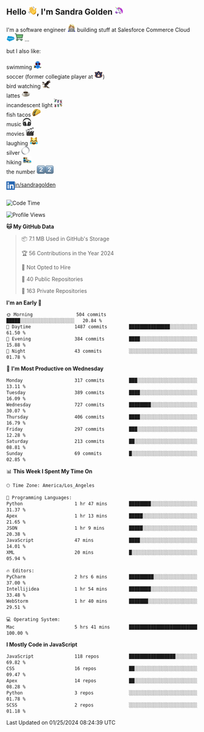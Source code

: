 ## Hello <img src="./static/emoji/wave.png" width="22" />, I'm Sandra Golden <img src="./static/emoji/unicorn-face.png" width="22" />

I'm a software engineer <img src="./static/emoji/female-technologist.png" width="22" /> building stuff at Salesforce Commerce Cloud <img src="./static/emoji/salesforce.png" width="22" /><img src="./static/emoji/commerce-cloud.png" width="22" />&nbsp;...

but I also like:<br/><br/>
swimming <img alt="swimming" src="./static/emoji/keep-swimming.png" width="22" /><br/>
soccer  (former collegiate player at <img src="./static/emoji/auburn.png" width="22" />)<br/>
bird watching <img src="./static/emoji/eagle.png" width="22" /><br/>
lattes <img src="./static/emoji/coffee.png" width="22" /><br/>
incandescent light <img src="./static/emoji/lights.png" width="22" /><br/>
fish tacos <img src="./static/emoji/taco.png" width="22" /><br/>
music <img src="./static/emoji/headphones.png" width="22" /><br/>
movies <img src="./static/emoji/movie-clapper.png" width="22" /><br/>
laughing <img src="./static/emoji/joy-cat.png" width="22" /><br/>
silver <img src="./static/emoji/silver-hoop.png" width="22" /><br/>
hiking <img src="./static/emoji/hiker.png" width="22" /><br/>
the number <img src="./static/emoji/two.png" width="22" /><img src="./static/emoji/two.png" width="22" />
<br/><br/>
<img align="left" alt="Sandra Golden | LinkedIn" width="22px" src="./static/emoji/linkedin.png" /> <a href="https://www.linkedin.com/in/sandragolden/">in/sandragolden</a>
<br/><br/>
<!--START_SECTION:waka-->
![Code Time](http://img.shields.io/badge/Code%20Time-106%20hrs%202%20mins-blue)

![Profile Views](http://img.shields.io/badge/Profile%20Views-11-blue)

**🐱 My GitHub Data** 

> 📦 7.1 MB Used in GitHub's Storage 
 > 
> 🏆 56 Contributions in the Year 2024
 > 
> 🚫 Not Opted to Hire
 > 
> 📜 40 Public Repositories 
 > 
> 🔑 163 Private Repositories 
 > 
**I'm an Early 🐤** 

```text
🌞 Morning                504 commits         █████░░░░░░░░░░░░░░░░░░░░   20.84 % 
🌆 Daytime                1487 commits        ███████████████░░░░░░░░░░   61.50 % 
🌃 Evening                384 commits         ████░░░░░░░░░░░░░░░░░░░░░   15.88 % 
🌙 Night                  43 commits          ░░░░░░░░░░░░░░░░░░░░░░░░░   01.78 % 
```
📅 **I'm Most Productive on Wednesday** 

```text
Monday                   317 commits         ███░░░░░░░░░░░░░░░░░░░░░░   13.11 % 
Tuesday                  389 commits         ████░░░░░░░░░░░░░░░░░░░░░   16.09 % 
Wednesday                727 commits         ████████░░░░░░░░░░░░░░░░░   30.07 % 
Thursday                 406 commits         ████░░░░░░░░░░░░░░░░░░░░░   16.79 % 
Friday                   297 commits         ███░░░░░░░░░░░░░░░░░░░░░░   12.28 % 
Saturday                 213 commits         ██░░░░░░░░░░░░░░░░░░░░░░░   08.81 % 
Sunday                   69 commits          █░░░░░░░░░░░░░░░░░░░░░░░░   02.85 % 
```


📊 **This Week I Spent My Time On** 

```text
🕑︎ Time Zone: America/Los_Angeles

💬 Programming Languages: 
Python                   1 hr 47 mins        ████████░░░░░░░░░░░░░░░░░   31.37 % 
Apex                     1 hr 13 mins        █████░░░░░░░░░░░░░░░░░░░░   21.65 % 
JSON                     1 hr 9 mins         █████░░░░░░░░░░░░░░░░░░░░   20.38 % 
JavaScript               47 mins             ████░░░░░░░░░░░░░░░░░░░░░   14.01 % 
XML                      20 mins             █░░░░░░░░░░░░░░░░░░░░░░░░   05.94 % 

🔥 Editors: 
PyCharm                  2 hrs 6 mins        █████████░░░░░░░░░░░░░░░░   37.00 % 
Intellijidea             1 hr 54 mins        ████████░░░░░░░░░░░░░░░░░   33.48 % 
WebStorm                 1 hr 40 mins        ███████░░░░░░░░░░░░░░░░░░   29.51 % 

💻 Operating System: 
Mac                      5 hrs 41 mins       █████████████████████████   100.00 % 
```

**I Mostly Code in JavaScript** 

```text
JavaScript               118 repos           █████████████████░░░░░░░░   69.82 % 
CSS                      16 repos            ██░░░░░░░░░░░░░░░░░░░░░░░   09.47 % 
Apex                     14 repos            ██░░░░░░░░░░░░░░░░░░░░░░░   08.28 % 
Python                   3 repos             ░░░░░░░░░░░░░░░░░░░░░░░░░   01.78 % 
SCSS                     2 repos             ░░░░░░░░░░░░░░░░░░░░░░░░░   01.18 % 
```




 Last Updated on 01/25/2024 08:24:39 UTC
<!--END_SECTION:waka-->
